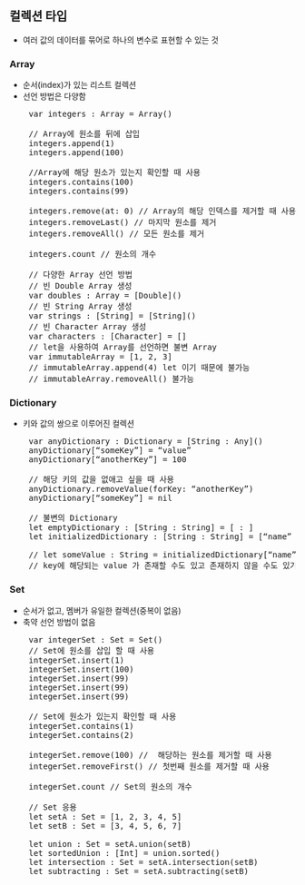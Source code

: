 ## 컬렉션 타입
* 여러 값의 데이터를 묶어로 하나의 변수로 표현할 수 있는 것

### Array
* 순서(index)가 있는 리스트 컬렉션
* 선언 방법은 다양함
<pre>
	var integers : Array<Int> = Array<Int>()

	// Array에 원소를 뒤에 삽입
	integers.append(1) 
	integers.append(100)

	//Array에 해당 원소가 있는지 확인할 때 사용
	integers.contains(100) 
	integers.contains(99)

	integers.remove(at: 0) // Array의 해당 인덱스를 제거할 때 사용
	integers.removeLast() // 마지막 원소를 제거
	integers.removeAll() // 모든 원소를 제거

	integers.count // 원소의 개수

	// 다양한 Array 선언 방법 
	// 빈 Double Array 생성
	var doubles : Array<Double> = [Double]()
	// 빈 String Array 생성
	var strings : [String] = [String]()
	// 빈 Character Array 생성
	var characters : [Character] = []
	// let을 사용하여 Array를 선언하면 불변 Array
	var immutableArray = [1, 2, 3]
	// immutableArray.append(4) let 이기 때문에 불가능
	// immutableArray.removeAll() 불가능
</pre>

### Dictionary
* 키와 값의 쌍으로 이루어진 컬렉션
<pre>
	var anyDictionary : Dictionary<String, Any> = [String : Any]()
	anyDictionary[“someKey”] = “value”
	anyDictionary[“anotherKey”] = 100
	
	// 해당 키의 값을 없애고 싶을 때 사용
	anyDictionary.removeValue(forKey: “anotherKey”)
	anyDictionary[“someKey”] = nil

	// 불변의 Dictionary
	let emptyDictionary : [String : String] = [ : ]
	let initializedDictionary : [String : String] = [“name” : “youngjae”, “gender” : “male”]

	// let someValue : String = initializedDictionary[“name”]
	// key에 해당되는 value 가 존재할 수도 있고 존재하지 않을 수도 있기 때문에 불가능 함
</pre>

### Set
* 순서가 없고, 멤버가 유일한 컬렉션(중복이 없음)
* 축약 선언 방법이 없음
<pre>
	var integerSet : Set<Int> = Set<Int>()
	// Set에 원소를 삽입 할 때 사용
	integerSet.insert(1)
	integerSet.insert(100)
	integerSet.insert(99)
	integerSet.insert(99)
	integerSet.insert(99)
	
	// Set에 원소가 있는지 확인할 때 사용
	integerSet.contains(1)
	integerSet.contains(2)

	integerSet.remove(100) //  해당하는 원소를 제거할 때 사용
	integerSet.removeFirst() // 첫번째 원소를 제거할 때 사용

	integerSet.count // Set의 원소의 개수 

	// Set 응용
	let setA : Set<Int> = [1, 2, 3, 4, 5]
	let setB : Set<Int> = [3, 4, 5, 6, 7]

	let union : Set<Int> = setA.union(setB)
	let sortedUnion : [Int] = union.sorted()
	let intersection : Set<Int> = setA.intersection(setB)
	let subtracting : Set<Int> = setA.subtracting(setB) 
</pre>
